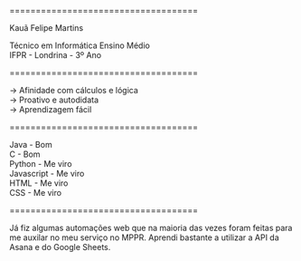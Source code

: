 ====================================

Kauã Felipe Martins

Técnico em Informática Ensino Médio                 
IFPR - Londrina - 3º Ano

====================================

-> Afinidade com cálculos e lógica          
-> Proativo e autodidata          
-> Aprendizagem fácil          

====================================

Java        - Bom                   
C           - Bom                   
Python      - Me viro                   
Javascript  - Me viro                   
HTML        - Me viro                   
CSS         - Me viro                   

====================================

Já fiz algumas automações web que na
maioria das vezes foram feitas para
me auxilar no meu serviço no MPPR.
Aprendi bastante a utilizar a API 
da Asana e do Google Sheets.

